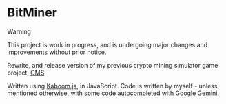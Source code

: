 # BitMiner

> [!WARNING]
> This project is work in progress, and is undergoing major changes and improvements without prior notice.

Rewrite, and release version of my previous crypto mining simulator game project, [CMS](https://github.com/luq-mn/CMS).

Written using [Kaboom.js](https://kaboomjs.com/), in JavaScript. Code is written by myself - unless mentioned otherwise, with some code autocompleted with Google Gemini.
